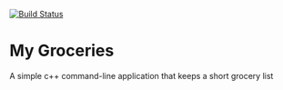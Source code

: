 [![Build Status](https://travis-ci.org/abaker-skudlarek/MyGroceries.svg?branch=master)](https://travis-ci.org/abaker-skudlarek/MyGroceries)

# My Groceries

A simple c++ command-line application that keeps a short grocery list
